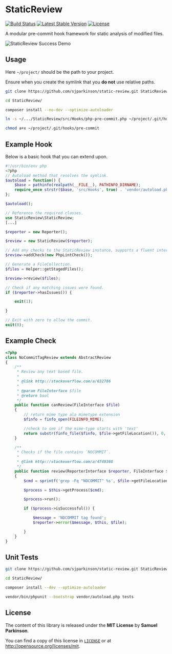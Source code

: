StaticReview
============

[![Build Status](https://travis-ci.org/sjparkinson/static-review.svg?branch=master)](https://travis-ci.org/sjparkinson/static-review)
[![Latest Stable Version](https://poser.pugx.org/sjparkinson/static-review/v/stable.svg)](https://packagist.org/packages/sjparkinson/static-review)
[![License](https://poser.pugx.org/sjparkinson/static-review/license.svg)](https://github.com/sjparkinson/static-review/blob/master/LICENSE)

A modular pre-commit hook framework for static analysis of modified files.

![StaticReview Success Demo](http://i.imgur.com/2hicIEK.gif)

## Usage

Here `~/project/` should be the path to your project.

Ensure when you create the symlink that you **do not** use relative paths.

```bash
git clone https://github.com/sjparkinson/static-review.git StaticReview

cd StaticReview/

composer install --no-dev --optimize-autoloader

ln -s ~/.../StaticReview/src/Hooks/php-pre-commit.php ~/project/.git/hooks/pre-commit

chmod a+x ~/project/.git/hooks/pre-commit
```

## Example Hook

Below is a basic hook that you can extend upon.

```php
#!/usr/bin/env php
<?php
// Autoload method that resolves the symlink.
$autoload = function() {
    $base = pathinfo(realpath(__FILE__), PATHINFO_DIRNAME);
    require_once strstr($base, 'src/Hooks', true) . 'vendor/autoload.php';
};

$autoload();

// Reference the required classes.
use StaticReview\StaticReview;
[...]

$reporter = new Reporter();

$review = new StaticReview($reporter);

// Add any checks to the StaticReview instance, supports a fluent interface.
$review->addCheck(new PhpLintCheck());

// Generate a FileCollection.
$files = Helper::getStagedFiles();

$review->review($files);

// Check if any matching issues were found.
if ($reporter->hasIssues()) {

    exit(1);

}

// Exit with zero to allow the commit.
exit(0);
```

## Example Check

```php
<?php
class NoCommitTagReview extends AbstractReview
{
    /**
     * Review any text based file.
     *
     * @link http://stackoverflow.com/a/632786
     *
     * @param FileInterface $file
     * @return bool
     */
    public function canReview(FileInterface $file)
    {
        // return mime type ala mimetype extension
        $finfo = finfo_open(FILEINFO_MIME);

        //check to see if the mime-type starts with 'text'
        return substr(finfo_file($finfo, $file->getFileLocation()), 0, 4) == 'text';
    }

    /**
     * Checks if the file contains `NOCOMMIT`.
     *
     * @link http://stackoverflow.com/a/4749368
     */
    public function review(ReporterInterface $reporter, FileInterface $file)
    {
        $cmd = sprintf('grep -Fq "NOCOMMIT" %s', $file->getFileLocation());

        $process = $this->getProcess($cmd);

        $process->run();

        if ($process->isSuccessful()) {

            $message = 'NOCOMMIT tag found';
            $reporter->error($message, $this, $file);

        }
    }
}
```

## Unit Tests

```bash
git clone https://github.com/sjparkinson/static-review.git StaticReview

cd StaticReview/

composer install --dev --optimize-autoloader

vendor/bin/phpunit --bootstrap vendor/autoload.php tests
```

## License

The content of this library is released under the **MIT License** by **Samuel Parkinson**.

You can find a copy of this license in [`LICENSE`][license] or at http://opensource.org/licenses/mit.

[license]: /LICENSE
